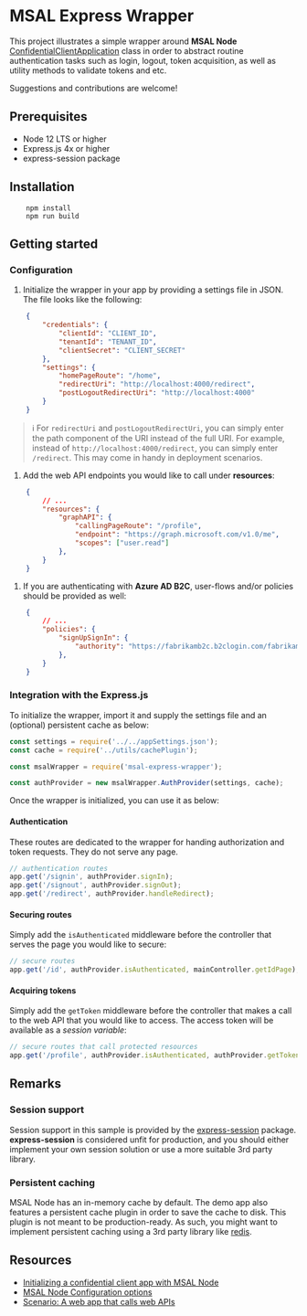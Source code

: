 # MSAL Express Wrapper

This project illustrates a simple wrapper around **MSAL Node** [ConfidentialClientApplication](https://azuread.github.io/microsoft-authentication-library-for-js/ref/classes/_azure_msal_node.confidentialclientapplication.html) class in order to abstract routine authentication tasks such as login, logout, token acquisition, as well as utility methods to validate tokens and etc.

Suggestions and contributions are welcome!

## Prerequisites

* Node 12 LTS or higher
* Express.js 4x or higher
* express-session package

## Installation

```shell
    npm install
    npm run build
```

## Getting started

### Configuration

1. Initialize the wrapper in your app by providing a settings file in JSON. The file looks like the following:

```JSON
    {
        "credentials": {
            "clientId": "CLIENT_ID",
            "tenantId": "TENANT_ID",
            "clientSecret": "CLIENT_SECRET"
        },
        "settings": {
            "homePageRoute": "/home",
            "redirectUri": "http://localhost:4000/redirect",
            "postLogoutRedirectUri": "http://localhost:4000"
        }
    }
```

> :information_source: For `redirectUri` and `postLogoutRedirectUri`, you can simply enter the path component of the URI instead of the full URI. For example, instead of `http://localhost:4000/redirect`, you can simply enter `/redirect`. This may come in handy in deployment scenarios.

1. Add the web API endpoints you would like to call under **resources**:

```JSON
    {
        // ...
        "resources": {
            "graphAPI": {
                "callingPageRoute": "/profile",
                "endpoint": "https://graph.microsoft.com/v1.0/me",
                "scopes": ["user.read"]
            },
        }
    }
```

1. If you are authenticating with **Azure AD B2C**, user-flows and/or policies should be provided as well:

```JSON
    {
        // ...
        "policies": {
            "signUpSignIn": {
                "authority": "https://fabrikamb2c.b2clogin.com/fabrikamb2c.onmicrosoft.com/B2C_1_susi"
            }, 
        }
    }
```

### Integration with the Express.js

To initialize the wrapper, import it and supply the settings file and an (optional) persistent cache as below:

```javascript
const settings = require('../../appSettings.json');
const cache = require('../utils/cachePlugin');

const msalWrapper = require('msal-express-wrapper');

const authProvider = new msalWrapper.AuthProvider(settings, cache);
```

Once the wrapper is initialized, you can use it as below:

#### Authentication

These routes are dedicated to the wrapper for handing authorization and token requests. They do not serve any page.

```javascript
// authentication routes
app.get('/signin', authProvider.signIn);
app.get('/signout', authProvider.signOut);
app.get('/redirect', authProvider.handleRedirect);
```

#### Securing routes

Simply add the `isAuthenticated` middleware before the controller that serves the page you would like to secure:

```javascript
// secure routes
app.get('/id', authProvider.isAuthenticated, mainController.getIdPage);
```

#### Acquiring tokens

Simply add the `getToken` middleware before the controller that makes a call to the web API that you would like to access. The access token will be available as a *session variable*:

```javascript
// secure routes that call protected resources
app.get('/profile', authProvider.isAuthenticated, authProvider.getToken, mainController.getProfilePage);
```

## Remarks

### Session support

Session support in this sample is provided by the [express-session](https://www.npmjs.com/package/express-session) package. **express-session** is considered unfit for production, and you should either implement your own session solution or use a more suitable 3rd party library.

### Persistent caching

MSAL Node has an in-memory cache by default. The demo app also features a persistent cache plugin in order to save the cache to disk. This plugin is not meant to be production-ready. As such, you might want to implement persistent caching using a 3rd party library like [redis](https://redis.io/).

## Resources

* [Initializing a confidential client app with MSAL Node](https://github.com/AzureAD/microsoft-authentication-library-for-js/blob/dev/lib/msal-node/docs/initialize-confidential-client-application.md)
* [MSAL Node Configuration options](https://github.com/AzureAD/microsoft-authentication-library-for-js/blob/dev/lib/msal-node/docs/configuration.md)
* [Scenario: A web app that calls web APIs](https://docs.microsoft.com/azure/active-directory/develop/scenario-web-app-call-api-overview)

